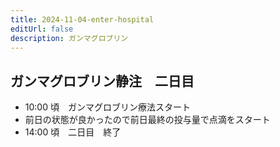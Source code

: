 ```yaml
---
title: 2024-11-04-enter-hospital
editUrl: false
description: ガンマグロブリン
---
```


## ガンマグロブリン静注　二日目

* 10:00 頃　ガンマグロブリン療法スタート
* 前日の状態が良かったので前日最終の投与量で点滴をスタート
* 14:00 頃　二日目　終了
